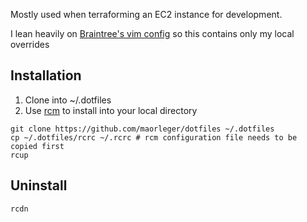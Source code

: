 Mostly used when terraforming an EC2 instance for development.

I lean heavily on [Braintree's vim config](https://github.com/braintreeps/vim_dotfiles) so this contains only my local overrides

## Installation

1. Clone into ~/.dotfiles
1. Use [rcm](https://github.com/thoughtbot/rcm#installation) to install into your local directory

```
git clone https://github.com/maorleger/dotfiles ~/.dotfiles
cp ~/.dotfiles/rcrc ~/.rcrc # rcm configuration file needs to be copied first
rcup
```

## Uninstall

```
rcdn
```
